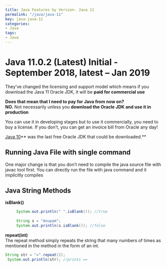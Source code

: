 ```yaml
---
title: Java Features by Version- Java 11
permalink: "/java/java-11"
key: java-java-11
categories:
- Java
tags:
- Java
---
```


Java 11.0.2 (Latest) Initial - September 2018, latest – Jan 2019
====================================================================

They’ve changed the licensing and support model which means if you download the
Java 11 Oracle JDK, it will be **paid for commercial use**

**Does that mean that I need to pay for Java from now on?**  
**NO.** Not necessarily unless you **download the Oracle JDK and use it in
production**

You can use it in developing stages but to use it commercially, you need to buy
a license. If you don’t, you can get an invoice bill from Oracle any day!

[Java 10](https://www.journaldev.com/20395/java-10-features)** was the last free
Oracle JDK that could be downloaded.**

## Running Java File with single command

One major change is that you don’t need to compile the java source file
with javac tool first. You can directly run the file with java command and it
implicitly compiles

## Java String Methods

**isBlank()** 
```java
     System.out.println(" ".isBlank()); //true
     
     String s = "Anupam";
     System.out.println(s.isBlank()); //false
```


**repeat(int)**  
The repeat method simply repeats the string that many numbers of times as
mentioned in the method in the form of an int.
```java
String str = "=".repeat(2);
 System.out.println(str); //prints ==
```
